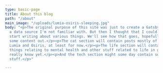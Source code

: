 ```yaml
---
type: basic-page
title: About this blog
path: "/about"
main_image: "/uploads/lumia-osiris-sleeping.jpg"
body: "<p>The original purpose of this site was just to create a Gatsby site with
  a data source I'm not familiar with. But then I thought that I could also try to
  start writing about various things. We'll see how that goes, hopefully I'll get
  some content out.</p><p>The cat section will contain posts mostly of my two cats,
  Lumia and Osiris, at least for now.</p><p>The life section will contain posts about
  things relating to mental health and other stuff related to life in general. I don't
  really know yet.</p><p>And the tech section might some day contain some more technical
  stuff.</p>"

---
```

